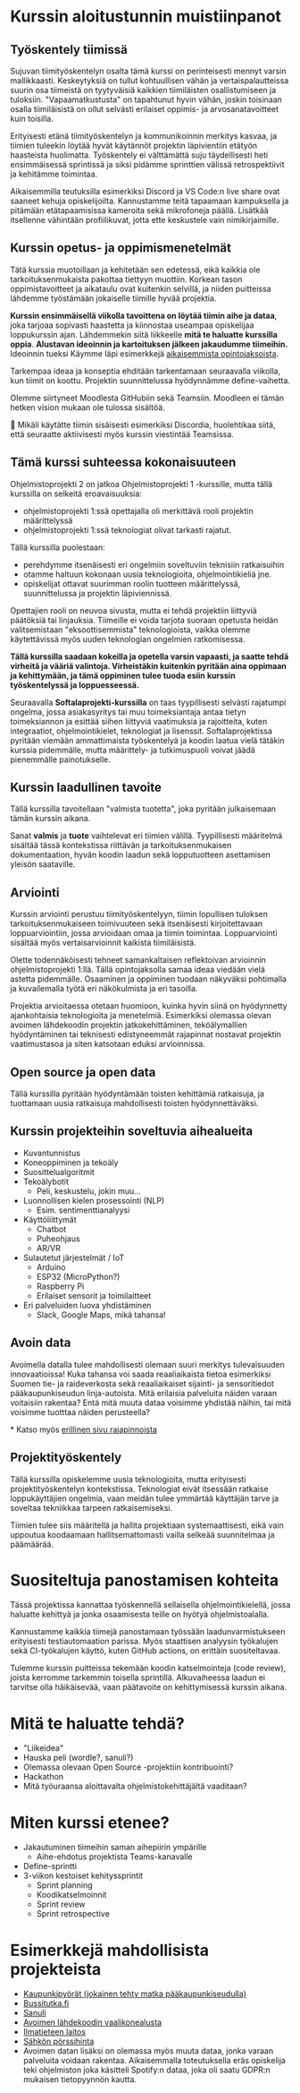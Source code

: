 # Kurssin aloitustunnin muistiinpanot

## Työskentely tiimissä

Sujuvan tiimityöskentelyn osalta tämä kurssi on perinteisesti mennyt varsin mallikkaasti. Keskeytyksiä on tullut kohtuullisen vähän ja vertaispalautteissa suurin osa tiimeistä on tyytyväisiä kaikkien tiimiläisten osallistumiseen ja tuloksiin. "Vapaamatkustusta" on tapahtunut hyvin vähän, joskin toisinaan osalla tiimiläisistä on ollut selvästi erilaiset oppimis- ja arvosanatavoitteet kuin toisilla.

Erityisesti etänä tiimityöskentelyn ja kommunikoinnin merkitys kasvaa, ja tiimien tuleekin löytää hyvät käytännöt projektin läpivientiin etätyön haasteista huolimatta. Työskentely ei välttämättä suju täydellisesti heti ensimmäisessä sprintissä ja siksi pidämme sprinttien välissä retrospektiivit ja kehitämme toimintaa.

Aikaisemmilla teutuksilla esimerkiksi Discord ja VS Code:n live share ovat saaneet kehuja opiskelijoilta. Kannustamme teitä tapaamaan kampuksella ja pitämään etätapaamisissa kameroita sekä mikrofoneja päällä. Lisätkää itsellenne vähintään profiilikuvat, jotta ette keskustele vain nimikirjaimille.


## Kurssin opetus- ja oppimismenetelmät

Tätä kurssia muotoillaan ja kehitetään sen edetessä, eikä kaikkia ole tarkoituksenmukaista pakottaa tiettyyn muottiin. Korkean tason oppimistavoitteet ja aikataulu ovat kuitenkin selvillä, ja niiden puitteissa lähdemme työstämään jokaiselle tiimille hyvää projektia.

**Kurssin ensimmäisellä viikolla tavoittena on löytää tiimin aihe ja dataa**, joka tarjoaa sopivasti haastetta ja kiinnostaa useampaa opiskelijaa loppukurssin ajan. Lähdemmekin siitä liikkeelle **mitä te haluatte kurssilla oppia**. **Alustavan ideoinnin ja kartoituksen jälkeen jakaudumme tiimeihin.** Ideoinnin tueksi Käymme läpi esimerkkejä [aikaisemmista opintojaksoista](./aiempia-projekteja.md).

Tarkempaa ideaa ja konseptia ehditään tarkentamaan seuraavalla viikolla, kun tiimit on koottu. Projektin suunnittelussa hyödynnämme define-vaihetta.

Olemme siirtyneet Moodlesta GitHubiin sekä Teamsiin. Moodleen ei tämän hetken vision mukaan ole tulossa sisältöä.

📣 Mikäli käytätte tiimin sisäisesti esimerkiksi Discordia, huolehtikaa siitä, että seuraatte aktiivisesti myös kurssin viestintää Teamsissa.


## Tämä kurssi suhteessa kokonaisuuteen

Ohjelmistoprojekti 2 on jatkoa Ohjelmistoprojekti 1 -kurssille, mutta tällä kurssilla on selkeitä eroavaisuuksia:

* ohjelmistoprojekti 1:ssä opettajalla oli merkittävä rooli projektin määrittelyssä
* ohjelmistoprojekti 1:ssä teknologiat olivat tarkasti rajatut.

Tällä kurssilla puolestaan:

* perehdymme itsenäisesti eri ongelmiin soveltuviin teknisiin ratkaisuihin
* otamme haltuun kokonaan uusia teknologioita, ohjelmointikieliä jne.
* opiskelijat ottavat suurimman roolin tuotteen määrittelyssä, suunnittelussa ja projektin läpiviennissä.

Opettajien rooli on neuvoa sivusta, mutta ei tehdä projektiin liittyviä päätöksiä tai linjauksia. Tiimeille ei voida tarjota suoraan opetusta heidän valitsemistaan "eksoottisemmista" teknologioista, vaikka olemme käytettävissä myös uuden teknologian ongelmien ratkomisessa.

**Tällä kurssilla saadaan kokeilla ja opetella varsin vapaasti, ja saatte tehdä virheitä ja vääriä valintoja. Virheistäkin kuitenkin pyritään aina oppimaan ja kehittymään, ja tämä oppiminen tulee tuoda esiin kurssin työskentelyssä ja loppuesseessä.**


Seuraavalla **Softalaprojekti-kurssilla** on taas tyypillisesti selvästi rajatumpi ongelma, jossa asiakasyritys tai muu toimeksiantaja antaa tietyn toimeksiannon ja esittää siihen liittyviä vaatimuksia ja rajoitteita, kuten integraatiot, ohjelmointikielet, teknologiat ja lisenssit. Softalaprojektissa pyritään viemään ammattimaista työskentelyä ja koodin laatua vielä tätäkin kurssia pidemmälle, mutta määrittely- ja tutkimuspuoli voivat jäädä pienemmälle painotukselle.


## Kurssin laadullinen tavoite

Tällä kurssilla tavoitellaan "valmista tuotetta", joka pyritään julkaisemaan tämän kurssin aikana.

Sanat **valmis** ja **tuote** vaihtelevat eri tiimien välillä. Tyypillisesti määritelmä sisältää tässä kontekstissa riittävän ja tarkoituksenmukaisen dokumentaation, hyvän koodin laadun sekä lopputuotteen asettamisen yleisön saataville.


## Arviointi

Kurssin arviointi perustuu tiimityöskentelyyn, tiimin lopullisen tuloksen tarkoituksenmukaiseen toimivuuteen sekä itsenäisesti kirjoitettavaan loppuarviointiin, jossa arvioidaan omaa ja tiimin toimintaa. Loppuarviointi sisältää myös vertaisarvioinnit kaikista tiimiläisistä.

Olette todennäköisesti tehneet samankaltaisen reflektoivan arvioinnin ohjelmistoprojekti 1:llä. Tällä opintojaksolla samaa ideaa viedään vielä astetta pidemmälle. Osaaminen ja oppiminen tuodaan näkyväksi pohtimalla ja kuvailemalla työtä eri näkökulmista ja eri tasoilla.

Projektia arvioitaessa otetaan huomioon, kuinka hyvin siinä on hyödynnetty ajankohtaisia teknologioita ja menetelmiä. Esimerkiksi olemassa olevan avoimen lähdekoodin projektin jatkokehittäminen, teköälymallien hyödyntäminen tai teknisesti edistyneemmät rajapinnat nostavat projektin vaatimustasoa ja siten katsotaan eduksi arvioinnissa.


## Open source ja open data

Tällä kurssilla pyritään hyödyntämään toisten kehittämiä ratkaisuja, ja tuottamaan uusia ratkaisuja mahdollisesti toisten hyödynnettäväksi.


## Kurssin projekteihin soveltuvia aihealueita

<!--* Kielimallin tai koneoppimisen hyödyntäminen esim. rajapinnan kautta-->
<!--* Open source-->

* Kuvantunnistus
* Koneoppiminen ja tekoäly
* Suosittelualgoritmit
* Tekoälybotit
    * Peli, keskustelu, jokin muu...
* Luonnollisen kielen prosessointi (NLP)
    * Esim. sentimenttianalyysi
* Käyttöliittymät
    * Chatbot
    * Puheohjaus
    * AR/VR
* Sulautetut järjestelmät / IoT
    * Arduino
    * ESP32 (MicroPython?)
    * Raspberry Pi
    * Erilaiset sensorit ja toimilaitteet
* Eri palveluiden luova yhdistäminen
    * Slack, Google Maps, mikä tahansa!


## Avoin data

Avoimella datalla tulee mahdollisesti olemaan suuri merkitys tulevaisuuden innovaatioissa! Kuka tahansa voi saada reaaliaikaista tietoa esimerkiksi Suomen tie- ja raideverkosta sekä reaaliaikaiset sijainti- ja sensoritiedot pääkaupunkiseudun linja-autoista. Mitä erilaisia palveluita näiden varaan voitaisiin rakentaa? Entä mitä muuta dataa voisimme yhdistää näihin, tai mitä voisimme tuotttaa näiden perusteella?

\* Katso myös [erillinen sivu rajapinnoista](./avoimet-rajapinnat.md)


## Projektityöskentely

Tällä kurssilla opiskelemme uusia teknologioita, mutta erityisesti projektityöskentelyn kontekstissa. Teknologiat eivät itsessään ratkaise loppukäyttäjien ongelmia, vaan meidän tulee ymmärtää käyttäjän tarve ja soveltaa tekniikkaa tarpeen ratkaisemiseksi.

Tiimien tulee siis määritellä ja hallita projektiaan systemaattisesti, eikä vain uppoutua koodaamaan hallitsemattomasti vailla selkeää suunnitelmaa ja päämäärää.


# Suositeltuja panostamisen kohteita

Tässä projektissa kannattaa työskennellä sellaisella ohjelmointikielellä, jossa haluatte kehittyä ja jonka osaamisesta teille on hyötyä ohjelmistoalalla.

Kannustamme kaikkia tiimejä panostamaan työssään laadunvarmistukseen erityisesti testiautomaation parissa. Myös staattisen analyysin työkalujen sekä CI-työkalujen käyttö, kuten GitHub actions, on erittäin suositeltavaa.

Tulemme kurssin puitteissa tekemään koodin katselmointeja (code review), joista kerromme tarkemmin toisella sprintillä. Alkuvaiheessa laadun ei tarvitse olla häikäisevää, vaan päätavoite on kehittymisessä kurssin aikana.


# Mitä te haluatte tehdä?

* "Liikeidea"
* Hauska peli (wordle?, sanuli?)
* Olemassa olevaan Open Source -projektiin kontribuointi?
* Hackathon
* Mitä työuraansa aloittavalta ohjelmistokehittäjältä vaaditaan?


# Miten kurssi etenee?

* Jakautuminen tiimeihin saman aihepiirin ympärille
    * Aihe-ehdotus projektista Teams-kanavalle
* Define-sprintti
* 3-viikon kestoiset kehityssprintit
    * Sprint planning
    * Koodikatselmoinnit
    * Sprint review
    * Sprint retrospective


# Esimerkkejä mahdollisista projekteista

* [Kaupunkipyörät (jokainen tehty matka pääkaupunkiseudulla)](https://hri.fi/data/fi/dataset?vocab_keywords_fi=kaupunkipy%C3%B6r%C3%A4t)
* [Bussitutka.fi](https://bussitutka.fi/)
* [Sanuli](https://github.com/Cadiac/sanuli)
* [Avoimen lähdekoodin vaalikonealusta](https://openvaa.org/)
* [Ilmatieteen laitos](https://www.ilmatieteenlaitos.fi/avoin-data)
* [Sähkön pörssihinta](https://spot-hinta.fi/)
* Avoimen datan lisäksi on olemassa myös muuta dataa, jonka varaan palveluita voidaan rakentaa. Aikaisemmalla toteutuksella eräs opiskelija teki ohjelmiston joka käsitteli Spotify:n dataa, joka oli saatu GDPR:n mukaisen tietopyynnön kautta.


